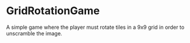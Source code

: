# GridRotationGame
A simple game where the player must rotate tiles in a 9x9 grid in order to unscramble the image.

